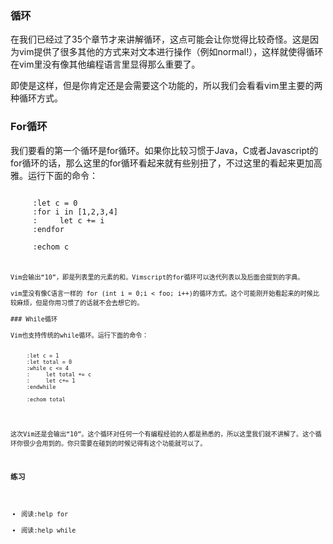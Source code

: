 ### 循环
  
在我们已经过了35个章节才来讲解循环，这点可能会让你觉得比较奇怪。这是因为vim提供了很多其他的方式来对文本进行操作（例如normal!），这样就使得循环在vim里没有像其他编程语言里显得那么重要了。
     
即使是这样，但是你肯定还是会需要这个功能的，所以我们会看看vim里主要的两种循环方式。

### For循环

我们要看的第一个循环是for循环。如果你比较习惯于Java，C或者Javascript的for循环的话，那么这里的for循环看起来就有些别扭了，不过这里的看起来更加高雅。运行下面的命令：
<pre><code>
     :let c = 0
     :for i in [1,2,3,4]
     :     let c += i
     :endfor
     
     :echom c
<pre><code>     

Vim会输出“10”，即是列表里的元素的和。Vimscript的for循环可以迭代列表以及后面会提到的字典。
     
vim里没有像C语言一样的 for (int i = 0;i < foo; i++)的循环方式。这个可能刚开始看起来的时候比较麻烦，但是你用习惯了的话就不会去想它的。

### While循环

Vim也支持传统的while循环。运行下面的命令：
<pre><code>
     :let c = 1
     :let total = 0
     :while c <= 4
     :     let total += c
     :     let c+= 1
     :endwhile

     :echom total
</code></pre>     

这次Vim还是会输出“10”。这个循环对任何一个有编程经验的人都是熟悉的，所以这里我们就不讲解了。这个循环你很少会用到的。你只需要在碰到的时候记得有这个功能就可以了。

### 练习

- 阅读:help for
- 阅读:help while
